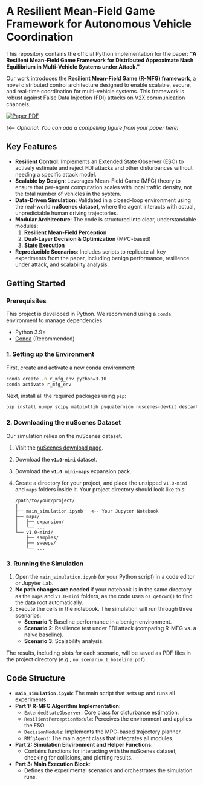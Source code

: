 # A Resilient Mean-Field Game Framework for Autonomous Vehicle Coordination

This repository contains the official Python implementation for the paper: **"A Resilient Mean-Field Game Framework for Distributed Approximate Nash Equilibrium in Multi-Vehicle Systems under Attack."**

Our work introduces the **Resilient Mean-Field Game (R-MFG) framework**, a novel distributed control architecture designed to enable scalable, secure, and real-time coordination for multi-vehicle systems. This framework is robust against False Data Injection (FDI) attacks on V2X communication channels.

[![Paper PDF](https://img.shields.io/badge/Paper-PDF-red)](https://arxiv.org/abs/your_arxiv_id)  

 
_(<-- Optional: You can add a compelling figure from your paper here)_

## Key Features

- **Resilient Control**: Implements an Extended State Observer (ESO) to actively estimate and reject FDI attacks and other disturbances without needing a specific attack model.
- **Scalable by Design**: Leverages Mean-Field Game (MFG) theory to ensure that per-agent computation scales with local traffic density, not the total number of vehicles in the system.
- **Data-Driven Simulation**: Validated in a closed-loop environment using the real-world **nuScenes dataset**, where the agent interacts with actual, unpredictable human driving trajectories.
- **Modular Architecture**: The code is structured into clear, understandable modules:
    1.  **Resilient Mean-Field Perception**
    2.  **Dual-Layer Decision & Optimization** (MPC-based)
    3.  **State Execution**
- **Reproducible Scenarios**: Includes scripts to replicate all key experiments from the paper, including benign performance, resilience under attack, and scalability analysis.

## Getting Started

### Prerequisites

This project is developed in Python. We recommend using a `conda` environment to manage dependencies.

- Python 3.9+
- [Conda](https://docs.conda.io/projects/conda/en/latest/user-guide/install/) (Recommended)

### 1. Setting up the Environment

First, create and activate a new conda environment:

```bash
conda create -n r_mfg_env python=3.10
conda activate r_mfg_env
```

Next, install all the required packages using `pip`:

```bash
pip install numpy scipy matplotlib pyquaternion nuscenes-devkit descartes shapely
```

### 2. Downloading the nuScenes Dataset

Our simulation relies on the nuScenes dataset.

1.  Visit the [nuScenes download page](https://www.nuscenes.org/download).
2.  Download the **`v1.0-mini`** dataset.
3.  Download the **`v1.0 mini-maps`** expansion pack.
4.  Create a directory for your project, and place the unzipped `v1.0-mini` and `maps` folders inside it. Your project directory should look like this:

    ```
    /path/to/your/project/
    |
    ├── main_simulation.ipynb   <-- Your Jupyter Notebook
    ├── maps/
    │   ├── expansion/
    │   └── ...
    └── v1.0-mini/
        ├── samples/
        ├── sweeps/
        └── ...
    ```

### 3. Running the Simulation

1.  Open the `main_simulation.ipynb` (or your Python script) in a code editor or Jupyter Lab.
2.  **No path changes are needed** if your notebook is in the same directory as the `maps` and `v1.0-mini` folders, as the code uses `os.getcwd()` to find the data root automatically.
3.  Execute the cells in the notebook. The simulation will run through three scenarios:
    - **Scenario 1**: Baseline performance in a benign environment.
    - **Scenario 2**: Resilience test under FDI attack (comparing R-MFG vs. a naive baseline).
    - **Scenario 3**: Scalability analysis.

The results, including plots for each scenario, will be saved as PDF files in the project directory (e.g., `nu_scenario_1_baseline.pdf`).

## Code Structure

- **`main_simulation.ipynb`**: The main script that sets up and runs all experiments.
- **Part 1: R-MFG Algorithm Implementation**:
    - `ExtendedStateObserver`: Core class for disturbance estimation.
    - `ResilientPerceptionModule`: Perceives the environment and applies the ESO.
    - `DecisionModule`: Implements the MPC-based trajectory planner.
    - `RMfgAgent`: The main agent class that integrates all modules.
- **Part 2: Simulation Environment and Helper Functions**:
    - Contains functions for interacting with the nuScenes dataset, checking for collisions, and plotting results.
- **Part 3: Main Execution Block**:
    - Defines the experimental scenarios and orchestrates the simulation runs.
